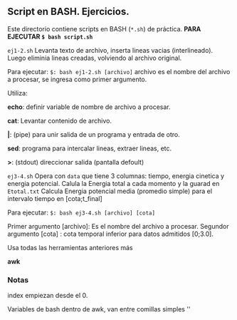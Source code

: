 ## Script en BASH. Ejercicios.

Este directorio contiene scripts en BASH (`*.sh`) de práctica.
**PARA EJECUTAR `$ bash script.sh `**

`ej1-2.sh`  Levanta texto de archivo, inserta lineas vacias (interlineado). Luego eliminia lineas creadas, volviendo al archivo original.

Para ejecutar:
`$: bash ej1-2.sh [archivo]` archivo es el nombre del archivo a procesar, se ingresa como primer argumento.

Utiliza:

**echo**: definir variable de nombre de archivo a procesar.

**cat**: Levantar contenido de archivo.

**|**: (pipe) para unir salida de un programa y entrada de otro.

**sed**: programa para intercalar lineas, extraer lineas, etc.

**>**: (stdout) direccionar salida (pantalla defoult)


`ej3-4.sh` Opera con `data` que tiene 3 columnas: tiempo, energia cinetica y energia potencial. Calula la Energia total a cada momento y la guarad en `Etotal.txt` Calcula Energia potencial media (promedio simple) para el intervalo tiempo en [cota;t_final]

Para ejecutar:
`$: bash ej3-4.sh [archivo] [cota]`

Primer argumento [archivo]: Es el nombre del archivo a procesar.
Segundor argumento [cota] : cota temporal inferior para datos admitidos [0;3.0].

Usa todas las herramientas anteriores más

**awk**

### Notas
index empiezan desde el 0.

Variables de bash dentro de awk, van entre comillas simples ''
